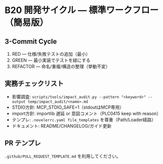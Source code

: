 # B20 開発サイクル — 標準ワークフロー（簡易版）

## 3-Commit Cycle
1) RED — 仕様/失敗テストの追加（最小）
2) GREEN — 最小実装でテストを緑にする
3) REFACTOR — 命名/重複/構造の整理（挙動不変）

## 実務チェックリスト
- 影響調査: `scripts/tools/impact_audit.py --pattern "<keyword>" --output temp/impact_audit/<name>.md`
- STDIO方針: MCP_STDIO_SAFE=1（stdoutはMCP専用）
- import方針: importlib 遅延 or 意図コメント（PLC0415 keep with reason）
- テンプレ: `.novelerrc.yaml file_templates` を尊重（Path/Loader経路）
- ドキュメント: README/CHANGELOG/ガイド更新

## PR テンプレ
`.github/PULL_REQUEST_TEMPLATE.md` を利用してください。
